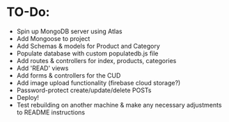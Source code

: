# TO-Do:

- Spin up MongoDB server using Atlas
- Add Mongoose to project
- Add Schemas & models for Product and Category
- Populate database with custom populatedb.js file
- Add routes & controllers for index, products, categories
- Add 'READ' views
- Add forms & controllers for the CUD
- Add image upload functionality (firebase cloud storage?)
- Password-protect create/update/delete POSTs
- Deploy!
- Test rebuilding on another machine & make any necessary adjustments to README instructions
